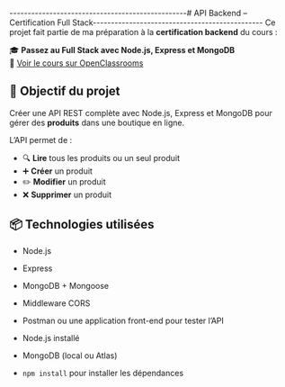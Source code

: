 -------------------------------------------------# API Backend – Certification Full Stack-----------------------------------------------
Ce projet fait partie de ma préparation à la **certification backend** du cours :

🎓 **Passez au Full Stack avec Node.js, Express et MongoDB**  
🔗 [Voir le cours sur OpenClassrooms](https://openclassrooms.com/fr/courses/6390246-passez-au-full-stack-avec-node-js-express-et-mongodb)

## 🚀 Objectif du projet

Créer une API REST complète avec Node.js, Express et MongoDB pour gérer des **produits** dans une boutique en ligne.

L’API permet de :

- 🔍 **Lire** tous les produits ou un seul produit
- ➕ **Créer** un produit
- ✏️ **Modifier** un produit
- ❌ **Supprimer** un produit

## 📦 Technologies utilisées

- Node.js
- Express
- MongoDB + Mongoose
- Middleware CORS
- Postman ou une application front-end pour tester l’API


- Node.js installé
- MongoDB (local ou Atlas)
- `npm install` pour installer les dépendances

